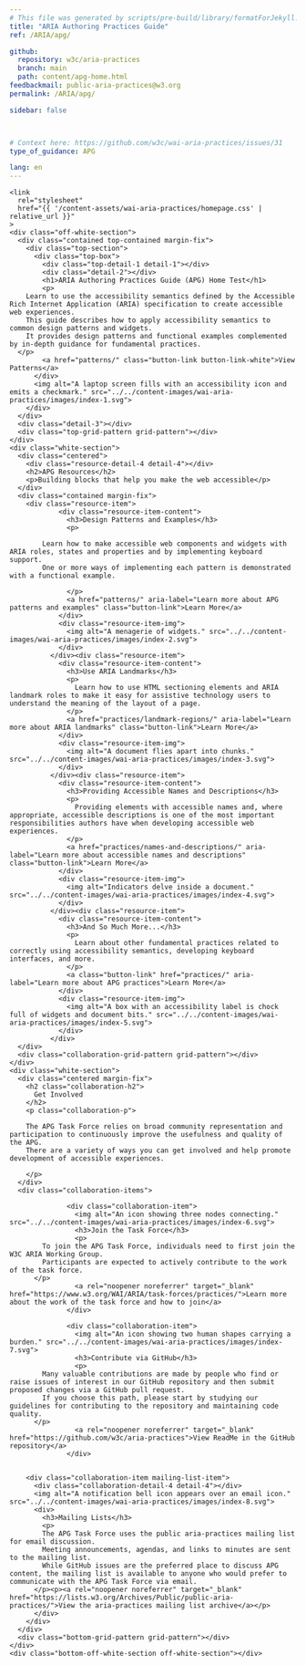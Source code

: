 ```yaml
---
# This file was generated by scripts/pre-build/library/formatForJekyll.js
title: "ARIA Authoring Practices Guide"
ref: /ARIA/apg/

github:
  repository: w3c/aria-practices
  branch: main
  path: content/apg-home.html
feedbackmail: public-aria-practices@w3.org
permalink: /ARIA/apg/

sidebar: false



# Context here: https://github.com/w3c/wai-aria-practices/issues/31
type_of_guidance: APG

lang: en
---
```

<meta charset="UTF-8" />
<meta http-equiv="X-UA-Compatible" content="IE=edge" />
<meta name="viewport" content="width=device-width, initial-scale=1.0" />
<title>ARIA Authoring Practices Guide</title>


<link 
  rel="stylesheet"
  href="{{ '/content-assets/wai-aria-practices/styles.css' | relative_url }}"
>
<!-- Code highlighting styles -->
<link 
  rel="stylesheet"
  href="{{ '/content-assets/wai-aria-practices/shared/css/github.css' | relative_url }}"
>


<script>
    const parentPage = window.location.pathname.match(
      /\/(patterns|practices|about)\//
    )?.[1];
    if (parentPage) {
      const parentHref = 'a[href*="' + parentPage + '"]';
      document.querySelector(parentHref).classList.add('active');
    }
  </script>
<div>

    <link 
      rel="stylesheet"
      href="{{ '/content-assets/wai-aria-practices/homepage.css' | relative_url }}"
    >
    <div class="off-white-section">
      <div class="contained top-contained margin-fix">
        <div class="top-section">
          <div class="top-box">
            <div class="top-detail-1 detail-1"></div>
            <div class="detail-2"></div>
            <h1>ARIA Authoring Practices Guide (APG) Home Test</h1>
            <p>
        Learn to use the accessibility semantics defined by the Accessible Rich Internet Application (ARIA) specification to create accessible web experiences.
        This guide describes how to apply accessibility semantics to common design patterns and widgets.
        It provides design patterns and functional examples complemented by in-depth guidance for fundamental practices.
      </p>
            <a href="patterns/" class="button-link button-link-white">View Patterns</a>
          </div>
          <img alt="A laptop screen fills with an accessibility icon and emits a checkmark." src="../../content-images/wai-aria-practices/images/index-1.svg">
        </div>
      </div>
      <div class="detail-3"></div>
      <div class="top-grid-pattern grid-pattern"></div>
    </div>
    <div class="white-section">
      <div class="centered">
        <div class="resource-detail-4 detail-4"></div>
        <h2>APG Resources</h2>
        <p>Building blocks that help you make the web accessible</p>
      </div>
      <div class="contained margin-fix">
        <div class="resource-item">
                <div class="resource-item-content">
                  <h3>Design Patterns and Examples</h3>
                  <p>
                    
            Learn how to make accessible web components and widgets with ARIA roles, states and properties and by implementing keyboard support.
            One or more ways of implementing each pattern is demonstrated with a functional example.
          
                  </p>
                  <a href="patterns/" aria-label="Learn more about APG patterns and examples" class="button-link">Learn More</a>
                </div>
                <div class="resource-item-img">
                  <img alt="A menagerie of widgets." src="../../content-images/wai-aria-practices/images/index-2.svg">
                </div>
              </div><div class="resource-item">
                <div class="resource-item-content">
                  <h3>Use ARIA Landmarks</h3>
                  <p>
                    Learn how to use HTML sectioning elements and ARIA landmark roles to make it easy for assistive technology users to understand the meaning of the layout of a page.
                  </p>
                  <a href="practices/landmark-regions/" aria-label="Learn more about ARIA landmarks" class="button-link">Learn More</a>
                </div>
                <div class="resource-item-img">
                  <img alt="A document flies apart into chunks." src="../../content-images/wai-aria-practices/images/index-3.svg">
                </div>
              </div><div class="resource-item">
                <div class="resource-item-content">
                  <h3>Providing Accessible Names and Descriptions</h3>
                  <p>
                    Providing elements with accessible names and, where appropriate, accessible descriptions is one of the most important responsibilities authors have when developing accessible web experiences.
                  </p>
                  <a href="practices/names-and-descriptions/" aria-label="Learn more about accessible names and descriptions" class="button-link">Learn More</a>
                </div>
                <div class="resource-item-img">
                  <img alt="Indicators delve inside a document." src="../../content-images/wai-aria-practices/images/index-4.svg">
                </div>
              </div><div class="resource-item">
                <div class="resource-item-content">
                  <h3>And So Much More...</h3>
                  <p>
                    Learn about other fundamental practices related to correctly using accessibility semantics, developing keyboard interfaces, and more.
                  </p>
                  <a class="button-link" href="practices/" aria-label="Learn more about APG practices">Learn More</a>
                </div>
                <div class="resource-item-img">
                  <img alt="A box with an accessibility label is chock full of widgets and document bits." src="../../content-images/wai-aria-practices/images/index-5.svg">
                </div>
              </div>
      </div>
      <div class="collaboration-grid-pattern grid-pattern"></div>
    </div>
    <div class="white-section">
      <div class="centered margin-fix">
        <h2 class="collaboration-h2">
          Get Involved
        </h2>
        <p class="collaboration-p">
          
        The APG Task Force relies on broad community representation and participation to continuously improve the usefulness and quality of the APG.
        There are a variety of ways you can get involved and help promote development of accessible experiences.
      
        </p>
      </div>
      <div class="collaboration-items">
        
                  <div class="collaboration-item">
                    <img alt="An icon showing three nodes connecting." src="../../content-images/wai-aria-practices/images/index-6.svg">
                    <h3>Join the Task Force</h3>
                    <p>
            To join the APG Task Force, individuals need to first join the W3C ARIA Working Group.
            Participants are expected to actively contribute to the work of the task force.
          </p>
                    <a rel="noopener noreferrer" target="_blank" href="https://www.w3.org/WAI/ARIA/task-forces/practices/">Learn more about the work of the task force and how to join</a>
                  </div>
                
                  <div class="collaboration-item">
                    <img alt="An icon showing two human shapes carrying a burden." src="../../content-images/wai-aria-practices/images/index-7.svg">
                    <h3>Contribute via GitHub</h3>
                    <p>
            Many valuable contributions are made by people who find or raise issues of interest in our GitHub repository and then submit proposed changes via a GitHub pull request.
            If you choose this path, please start by studying our guidelines for contributing to the repository and maintaining code quality.
          </p>
                    <a rel="noopener noreferrer" target="_blank" href="https://github.com/w3c/aria-practices">View ReadMe in the GitHub repository</a>
                  </div>
                

        <div class="collaboration-item mailing-list-item">
          <div class="collaboration-detail-4 detail-4"></div>
          <img alt="A notification bell icon appears over an email icon." src="../../content-images/wai-aria-practices/images/index-8.svg">
          <div>
            <h3>Mailing Lists</h3>
            <p>
            The APG Task Force uses the public aria-practices mailing list for email discussion.
            Meeting announcements, agendas, and links to minutes are sent to the mailing list.
            While GitHub issues are the preferred place to discuss APG content, the mailing list is available to anyone who would prefer to communicate with the APG Task Force via email.
          </p><p><a rel="noopener noreferrer" target="_blank" href="https://lists.w3.org/Archives/Public/public-aria-practices/">View the aria-practices mailing list archive</a></p>
          </div>
        </div>
      </div>
      <div class="bottom-grid-pattern grid-pattern"></div>
    </div>
    <div class="bottom-off-white-section off-white-section"></div>
  
</div>
<script
  src="{{ '/content-assets/wai-aria-practices/shared/js/skipto.js' | relative_url }}"
  data-skipto="colorTheme:aria; displayOption:popup; containerElement:div"
></script>

